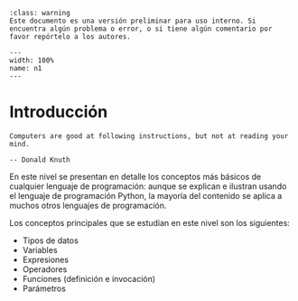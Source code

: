 
```{admonition} Versión borrador / preliminar
:class: warning
Este documento es una versión preliminar para uso interno. Si encuentra algún problema o error, o si tiene algún comentario por favor repórtelo a los autores.
```


```{figure} ./../imagenes/nivel1.png
---
width: 100%
name: n1
---
```

# Introducción


```{epigraph}
Computers are good at following instructions, but not at reading your mind.

-- Donald Knuth
```

En este nivel se presentan en detalle los conceptos más básicos de cualquier lenguaje de programación: aunque se explican e ilustran usando el lenguaje de programación Python, la mayoría del contenido se aplica a muchos otros lenguajes de programación.

Los conceptos principales que se estudian en este nivel son los siguientes:

* Tipos de datos
* Variables
* Expresiones
* Operadores
* Funciones (definición e invocación)
* Parámetros
